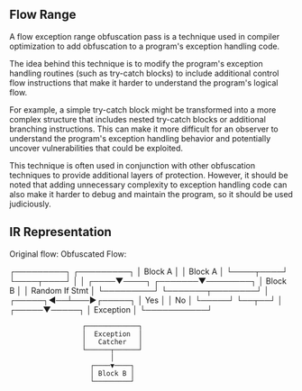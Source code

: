 
## Flow Range
A flow exception range obfuscation pass is a technique used in compiler optimization to add obfuscation to a program's exception handling code.

The idea behind this technique is to modify the program's exception handling routines (such as try-catch blocks) to include additional control flow instructions that make it harder to understand the program's logical flow.

For example, a simple try-catch block might be transformed into a more complex structure that includes nested try-catch blocks or additional branching instructions. This can make it more difficult for an observer to understand the program's exception handling behavior and potentially uncover vulnerabilities that could be exploited.

This technique is often used in conjunction with other obfuscation techniques to provide additional layers of protection. However, it should be noted that adding unnecessary complexity to exception handling code can also make it harder to debug and maintain the program, so it should be used judiciously.


## IR Representation

 Original flow:       Obfuscated Flow:

 ┌─────────┐            ┌─────────┐
 │ Block A │            │ Block A │
 └────┬────┘            └────┬────┘
      │                      │
 ┌────▼────┐         ┌───────▼────────┐
 │ Block B │         │ Random If Stmt │
 └─────────┘         └───────┬────────┘
                             │
                   ┌─────┐◄──┴───►┌─────┐
                   │ Yes │        │ No  │
                   └─────┘        └──┬──┘
                                     │
                               ┌─────▼─────┐
                               │ Exception │
                               └───────────┘

                      ┌─────────────┐
                      │  Exception  │
                      │   Catcher   │
                      └──────┬──────┘
                             │
                        ┌────▼────┐
                        │ Block B │
                        └─────────┘

